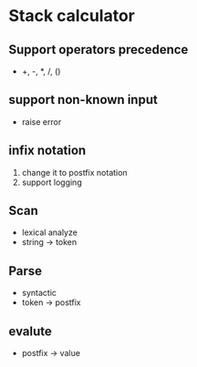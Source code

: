 # Stack calculator

## Support operators precedence 
- +, -, *, /, ()

## support non-known input
- raise error

## infix notation
1. change it to postfix notation
2. support logging

## Scan
- lexical analyze
- string -> token
## Parse
- syntactic
- token -> postfix
## evalute
- postfix -> value